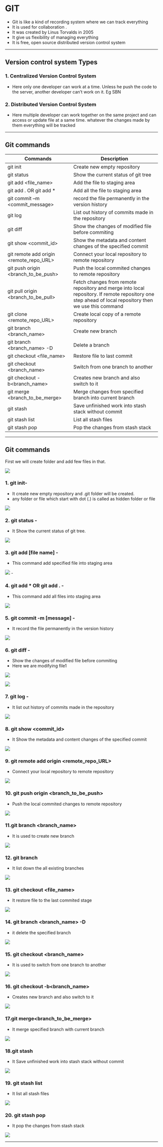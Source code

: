 # GIT
* Git is like a kind of recording system where we can track everything 
* It is used for collaboration .
* It was created by Linus Torvalds in 2005
* It give us flexibility of managing everything
* It is free, open source distributed version control system 
------
## Version control system Types
### 1. Centralized Version Control System
* Here only one developer can work at a time. Unless he push the code to the server, another developer can’t work on it. Eg SBN
### 2. Distributed Version Control System
* Here multiple developer can work together on the same project and can access or update file at a same time. whatever the changes made by them everything will be tracked
------
## Git commands
|Commands|Description|
|--------|-----------|
|git init|Create new empty repository|
|git status|Show the current status of git tree|
|git  add <file_name>|Add the file to staging area|
|git add . OR git add *|Add all the file to staging area|
|git commit –m <commit_message>|record the file permanently in the version history|
|git log|List out history of commits made in the repository|
|git diff|Show the changes of modified file before commiting|
|git show <commit_id>|Show the metadata and content changes of the specified commit|
|git remote add origin <remote_repo_URL>|Connect your local repository to remote repository|
|git push origin <branch_to_be_push>|Push the local commited changes to remote repository|
|git pull origin <branch_to_be_pull>|Fetch changes from remote repository and merge into local repository. If remote repository one step ahead of local repository then we use this command|
|git clone <remote_repo_URL>|Create local copy of a remote repository|
|git branch <branch_name>|Create new branch|
|git branch <branch_name> -D|Delete a branch|
|git  checkout <file_name>|Restore file to last commit|
|git checkout <branch_name> |Switch from one branch to another|
|git checkout -b<branch_name>|Creates new branch and also switch to it|
|git merge <branch_to_be_merge>|Merge changes from specified branch into current branch|
|git stash|Save unfinished work into stash stack without commit|
|git  stash list|List all stash files|
|git stash pop|Pop the changes from stash stack|

------

## Git commands 

 First we will create folder and add few files in that.

![](./Git_images/mkdir.png)

### 1. **git init**- 
* It create new empty repository and .git folder will be created.
* any folder or file which start with dot (.) is called as hidden folder or file

![](./Git_images/gitinit.png)

### 2. **git status** -
* It Show the current status of git tree.

![](./Git_images/gitstatus.png)

### 3. **git add [file name]** -
* This command add specified file into staging area

![](./Git_images/stage1.png) -

 ### 4. **git add * OR git add .** -
* This command add all files into staging area

![](./Git_images/stage2.png)


### 5. **git commit -m [message]** -
* It record the file permanently in the version history

![](./Git_images/commit.png)

### 6. **git diff** -

* Show the changes of modified file before commiting
* Here we are modifying file1

![](./Git_images/change.png)

 
 ![](./Git_images/diff.png) 

### 7. **git log** -

 * It list out history of commits made in the repository

![](./Git_images/gitlog.png)

### 8. **git show <commit_id>** 
* It Show the metadata and content changes of the specified commit

![](./Git_images/commitid.png)

### 9. **git remote add origin <remote_repo_URL>** 
 * Connect your local repository to remote repository

![](./Git_images/gitremote.png)

### 10. **git push origin <branch_to_be_push>** 
* Push the local commited changes to remote repository

![](./Git_images/gitpush.png)

### 11.**git branch <branch_name>**
* It is used to create new branch

![](./Git_images/createbranch.png)

### 12. **git branch**
* It list down the all existing branches 

![](./Git_images/listbranch.png)

### 13. **git checkout <file_name>**

- It restore file to the last commited stage

![](./Git_images/lastcommit.png)

### 14. **git branch <branch_name> -D**

* it delete the specified branch

![](./Git_images/deletebranch.png)

### 15. **git checkout <branch_name>**
* It is used to switch from one branch to another

![](./Git_images/switchbranch.png)

### 16. **git checkout -b<branch_name>**
 * Creates new branch and also switch to it

![](./Git_images/gocreatebranch.png)

### 17.**git merge<branch_to_be_merge>**
 * It merge specified branch with current branch

![](./Git_images/mergebranch.png)

### 18.**git stash**
 * It  Save unfinished work into stash stack without commit

![](./Git_images/gitstash.png)

### 19. **git stash list**
* It list all stash files

![](./Git_images/stashlist.png)

### 20. **git stash pop**
* It pop the changes from stash stack

![](./Git_images/stashpop.png)

----
